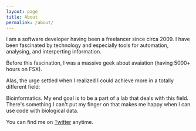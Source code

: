 ```yaml
---
layout: page
title: About
permalink: /about/
---
```


I am a software developer having been a freelancer since circa 2009. I have been fascinated by technology and especially tools for automation, analysing, and interperting information.

Before this fascination, I was a massive geek about avaiation (having 5000+ hours on FSX). 

Alas, the urge settled when I realized I could achieve more in a totally different field:

Bioinformatics. My end goal is to be a part of a lab that deals with this field. There's something I can't put my finger on that makes me happy when I can use code with biological data.

You can find me on [Twitter](https://twitter.com/shafiqalshaar) anytime.
